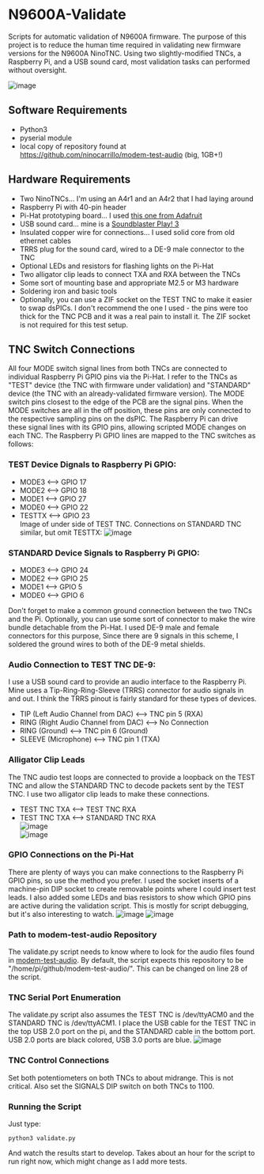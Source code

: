 # N9600A-Validate
Scripts for automatic validation of N9600A firmware. The purpose of this project is to reduce the human time required in validating new firmware versions for the N9600A NinoTNC. Using two slightly-modified TNCs, a Raspberry Pi, and a USB sound card, most validation tasks can performed without oversight. 

![image](images/IMG_0371.jpeg)
## Software Requirements
* Python3
* pyserial module
* local copy of repository found at https://github.com/ninocarrillo/modem-test-audio (big, 1GB+!)

## Hardware Requirements
* Two NinoTNCs... I'm using an A4r1 and an A4r2 that I had laying around
* Raspberry Pi with 40-pin header
* Pi-Hat prototyping board... I used [this one from Adafruit](https://www.adafruit.com/product/2310)
* USB sound card... mine is a [Soundblaster Play! 3](https://www.amazon.com/Creative-Labs-70SB173000000-Sound-Blaster/dp/B06XBZ38ZJ/ref=sr_1_1?crid=2YAW4WUG3B18K&keywords=soundblaster+play+3&qid=1705937031&sprefix=soundblaster+play+3%2Caps%2C57&sr=8-1)
* Insulated copper wire for connections... I used solid core from old ethernet cables
* TRRS plug for the sound card, wired to a DE-9 male connector to the TNC
* Optional LEDs and resistors for flashing lights on the Pi-Hat
* Two alligator clip leads to connect TXA and RXA between the TNCs
* Some sort of mounting base and appropriate M2.5 or M3 hardware
* Soldering iron and basic tools
* Optionally, you can use a ZIF socket on the TEST TNC to make it easier to swap dsPICs. I don't recommend the one I used - the pins were too thick for the TNC PCB and it was a real pain to install it. The ZIF socket is not required for this test setup.

## TNC Switch Connections
All four MODE switch signal lines from both TNCs are connected to individual Raspberry Pi GPIO pins via the Pi-Hat. I refer to the TNCs as "TEST" device (the TNC with firmware under validation) and "STANDARD" device (the TNC with an already-validated firmware version). The MODE switch pins closest to the edge of the PCB are the signal pins. When the MODE switches are all in the off position, these pins are only connected to the respective sampling pins on the dsPIC. The Raspberry Pi can drive these signal lines with its GPIO pins, allowing scripted MODE changes on each TNC. The Raspberry Pi GPIO lines are mapped to the TNC switches as follows:
### TEST Device Dignals to Raspberry Pi GPIO:
   * MODE3 <--> GPIO 17
   * MODE2 <--> GPIO 18
   * MODE1 <--> GPIO 27
   * MODE0 <--> GPIO 22
   * TESTTX <--> GPIO 23\
     Image of under side of TEST TNC. Connections on STANDARD TNC similar, but omit TESTTX:
    ![image](images/IMG_0378.jpeg)
### STANDARD Device Signals to Raspberry Pi GPIO:
  * MODE3 <--> GPIO 24
  * MODE2 <--> GPIO 25
  * MODE1 <--> GPIO 5
  * MODE0 <--> GPIO 6  

Don't forget to make a common ground connection between the two TNCs and the Pi. Optionally, you can use some sort of connector to make the wire bundle detachable from the Pi-Hat. I used DE-9 male and female connectors for this purpose, Since there are 9 signals in this scheme, I soldered the ground wires to both of the DE-9 metal shields.

### Audio Connection to TEST TNC DE-9:
I use a USB sound card to provide an audio interface to the Raspberry Pi. Mine uses a Tip-Ring-Ring-Sleeve (TRRS) connector for audio signals in and out. I think the TRRS pinout is fairly standard for these types of devices. 
  * TIP (Left Audio Channel from DAC) <--> TNC pin 5 (RXA)
  * RING (Right Audio Channel from DAC) <--> No Connection
  * RING (Ground) <--> TNC pin 6 (Ground)
  * SLEEVE (Microphone) <--> TNC pin 1 (TXA)  

### Alligator Clip Leads
The TNC audio test loops are connected to provide a loopback on the TEST TNC and allow the STANDARD TNC to decode packets sent by the TEST TNC. I use two alligator clip leads to make these connections.
  * TEST TNC TXA <--> TEST TNC RXA
  * TEST TNC TXA <--> STANDARD TNC RXA  
  ![image](images/IMG_0374.jpeg)  
  ![image](images/IMG_0375.jpeg)

### GPIO Connections on the Pi-Hat
There are plenty of ways you can make connections to the Raspberry Pi GPIO pins, so use the method you prefer. I used the socket inserts of a machine-pin DIP socket to create removable points where I could insert test leads. I also added some LEDs and bias resistors to show which GPIO pins are active during the validation script. This is mostly for script debugging, but it's also interesting to watch.
![image](images/IMG_0373.jpeg)
![image](images/IMG_0382.jpeg)

### Path to modem-test-audio Repository
The validate.py script needs to know where to look for the audio files found in [modem-test-audio](https://github.com/ninocarrillo/modem-test-audio). By default, the script expects this repository to be "/home/pi/github/modem-test-audio/". This can be changed on line 28 of the script.

### TNC Serial Port Enumeration
The validate.py script also assumes the TEST TNC is /dev/ttyACM0 and the STANDARD TNC is /dev/ttyACM1. I place the USB cable for the TEST TNC in the top USB 2.0 port on the pi, and the STANDARD cable in the bottom port. USB 2.0 ports are black colored, USB 3.0 ports are blue. 
![image](images/IMG_0376.jpeg)

### TNC Control Connections
Set both potentiometers on both TNCs to about midrange. This is not critical. Also set the SIGNALS DIP switch on both TNCs to 1100.

### Running the Script
Just type:
```
python3 validate.py
```
And watch the results start to develop. Takes about an hour for the script to run right now, which might change as I add more tests.
